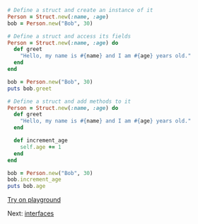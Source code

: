 ```rb
# Define a struct and create an instance of it
Person = Struct.new(:name, :age)
bob = Person.new("Bob", 30)

# Define a struct and access its fields
Person = Struct.new(:name, :age) do
  def greet
    "Hello, my name is #{name} and I am #{age} years old."
  end
end

bob = Person.new("Bob", 30)
puts bob.greet

# Define a struct and add methods to it
Person = Struct.new(:name, :age) do
  def greet
    "Hello, my name is #{name} and I am #{age} years old."
  end

  def increment_age
    self.age += 1
  end
end

bob = Person.new("Bob", 30)
bob.increment_age
puts bob.age
```


[Try on playground](https://onecompiler.com/ruby/3yh7dhbz9)

Next: [interfaces](/2022/11/13/interfaces.html)
